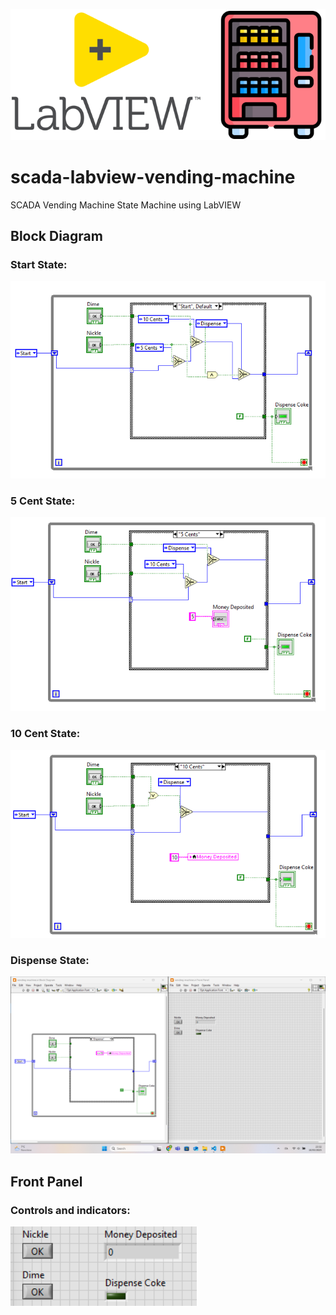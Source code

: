 ![labview vending machine logo](./pictures/labview-vending-machine-logo.png)

# scada-labview-vending-machine

SCADA Vending Machine State Machine using LabVIEW


## Block Diagram

### Start State:  

![](./pictures/block-start-state.png)

### 5 Cent State:  

![](./pictures/block-5-cent-state.png)

### 10 Cent State:  

![](./pictures/block-10-cent-state.png)

### Dispense State:  

![](./pictures/block-dispense-state.png)

## Front Panel

### Controls and indicators:  

![](./pictures/front-panel.png)